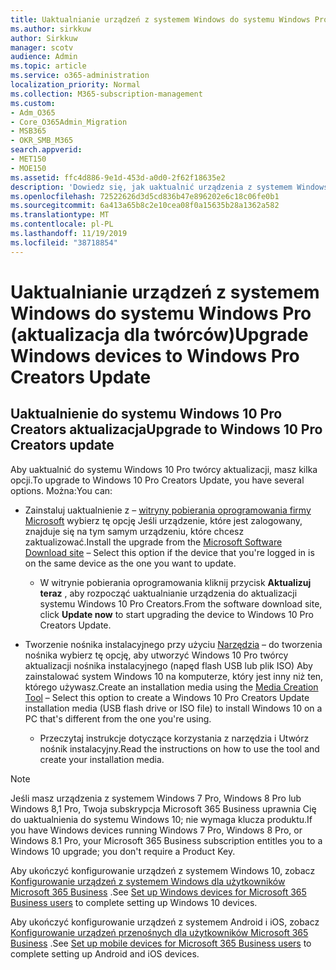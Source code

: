 ```yaml
---
title: Uaktualnianie urządzeń z systemem Windows do systemu Windows Pro (aktualizacja dla twórców)
ms.author: sirkkuw
author: Sirkkuw
manager: scotv
audience: Admin
ms.topic: article
ms.service: o365-administration
localization_priority: Normal
ms.collection: M365-subscription-management
ms.custom:
- Adm_O365
- Core_O365Admin_Migration
- MSB365
- OKR_SMB_M365
search.appverid:
- MET150
- MOE150
ms.assetid: ffc4d886-9e1d-453d-a0d0-2f62f18635e2
description: 'Dowiedz się, jak uaktualnić urządzenia z systemem Windows do aktualizacji systemu Windows 10 Pro Creators. '
ms.openlocfilehash: 72522626d3d5cd836b47e896202e6c18c06fe0b1
ms.sourcegitcommit: 6a413a65b8c2e10cea08f0a15635b28a1362a582
ms.translationtype: MT
ms.contentlocale: pl-PL
ms.lasthandoff: 11/19/2019
ms.locfileid: "38718854"
---
```

# <a name="upgrade-windows-devices-to-windows-pro-creators-update"></a><span data-ttu-id="a95bb-103">Uaktualnianie urządzeń z systemem Windows do systemu Windows Pro (aktualizacja dla twórców)</span><span class="sxs-lookup"><span data-stu-id="a95bb-103">Upgrade Windows devices to Windows Pro Creators Update</span></span>

## <a name="upgrade-to-windows-10-pro-creators-update"></a><span data-ttu-id="a95bb-104">Uaktualnienie do systemu Windows 10 Pro Creators aktualizacja</span><span class="sxs-lookup"><span data-stu-id="a95bb-104">Upgrade to Windows 10 Pro Creators update</span></span>
  
<span data-ttu-id="a95bb-105">Aby uaktualnić do systemu Windows 10 Pro twórcy aktualizacji, masz kilka opcji.</span><span class="sxs-lookup"><span data-stu-id="a95bb-105">To upgrade to Windows 10 Pro Creators Update, you have several options.</span></span> <span data-ttu-id="a95bb-106">Można:</span><span class="sxs-lookup"><span data-stu-id="a95bb-106">You can:</span></span>
    
- <span data-ttu-id="a95bb-107">Zainstaluj uaktualnienie z &ndash; [witryny pobierania oprogramowania firmy Microsoft](https://go.microsoft.com/fwlink/?LinkID=836951 ) wybierz tę opcję Jeśli urządzenie, które jest zalogowany, znajduje się na tym samym urządzeniu, które chcesz zaktualizować.</span><span class="sxs-lookup"><span data-stu-id="a95bb-107">Install the upgrade from the [Microsoft Software Download site](https://go.microsoft.com/fwlink/?LinkID=836951 ) &ndash; Select this option if the device that you're logged in is on the same device as the one you want to update.</span></span> 

    - <span data-ttu-id="a95bb-108">W witrynie pobierania oprogramowania kliknij przycisk **Aktualizuj teraz** , aby rozpocząć uaktualnianie urządzenia do aktualizacji systemu Windows 10 Pro Creators.</span><span class="sxs-lookup"><span data-stu-id="a95bb-108">From the software download site, click **Update now** to start upgrading the device to Windows 10 Pro Creators Update.</span></span> 
    
- <span data-ttu-id="a95bb-109">Tworzenie nośnika instalacyjnego przy użyciu [Narzędzia](https://go.microsoft.com/fwlink/?LinkID=836960) &ndash; do tworzenia nośnika wybierz tę opcję, aby utworzyć Windows 10 Pro twórcy aktualizacji nośnika instalacyjnego (napęd flash USB lub plik ISO) Aby zainstalować system Windows 10 na komputerze, który jest inny niż ten, którego używasz.</span><span class="sxs-lookup"><span data-stu-id="a95bb-109">Create an installation media using the [Media Creation Tool](https://go.microsoft.com/fwlink/?LinkID=836960) &ndash; Select this option to create a Windows 10 Pro Creators Update installation media (USB flash drive or ISO file) to install Windows 10 on a PC that's different from the one you're using.</span></span>

    - <span data-ttu-id="a95bb-110">Przeczytaj instrukcje dotyczące korzystania z narzędzia i Utwórz nośnik instalacyjny.</span><span class="sxs-lookup"><span data-stu-id="a95bb-110">Read the instructions on how to use the tool and create your installation media.</span></span> 

> [!NOTE]
> <span data-ttu-id="a95bb-111">Jeśli masz urządzenia z systemem Windows 7 Pro, Windows 8 Pro lub Windows 8,1 Pro, Twoja subskrypcja Microsoft 365 Business uprawnia Cię do uaktualnienia do systemu Windows 10; nie wymaga klucza produktu.</span><span class="sxs-lookup"><span data-stu-id="a95bb-111">If you have Windows devices running Windows 7 Pro, Windows 8 Pro, or Windows 8.1 Pro, your Microsoft 365 Business subscription entitles you to a Windows 10 upgrade; you don't require a Product Key.</span></span>
    
<span data-ttu-id="a95bb-112">Aby ukończyć konfigurowanie urządzeń z systemem Windows 10, zobacz [Konfigurowanie urządzeń z systemem Windows dla użytkowników Microsoft 365 Business](set-up-windows-devices.md) .</span><span class="sxs-lookup"><span data-stu-id="a95bb-112">See [Set up Windows devices for Microsoft 365 Business users](set-up-windows-devices.md) to complete setting up Windows 10 devices.</span></span> 
  
<span data-ttu-id="a95bb-113">Aby ukończyć konfigurowanie urządzeń z systemem Android i iOS, zobacz [Konfigurowanie urządzeń przenośnych dla użytkowników Microsoft 365 Business](set-up-mobile-devices.md) .</span><span class="sxs-lookup"><span data-stu-id="a95bb-113">See [Set up mobile devices for Microsoft 365 Business users](set-up-mobile-devices.md) to complete setting up Android and iOS devices.</span></span> 
  